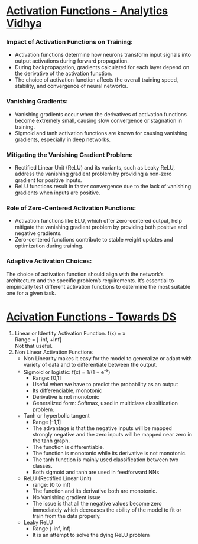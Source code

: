 # [Activation Functions - Analytics Vidhya](https://www.analyticsvidhya.com/blog/2023/10/activation-functions-in-neural-networks/#:~:text=Activation%20functions%20are%20fundamental%20in,unique%20characteristics%20and%20use%20cases.)

### Impact of Activation Functions on Training:
- Activation functions determine how neurons transform input signals into output activations during forward propagation.
- During backpropagation, gradients calculated for each layer depend on the derivative of the activation function.
- The choice of activation function affects the overall training speed, stability, and convergence of neural networks.

### Vanishing Gradients:

- Vanishing gradients occur when the derivatives of activation functions become extremely small, causing slow convergence or stagnation in training.
- Sigmoid and tanh activation functions are known for causing vanishing gradients, especially in deep networks.

### Mitigating the Vanishing Gradient Problem:

- Rectified Linear Unit (ReLU) and its variants, such as Leaky ReLU, address the vanishing gradient problem by providing a non-zero gradient for positive inputs.
- ReLU functions result in faster convergence due to the lack of vanishing gradients when inputs are positive.

### Role of Zero-Centered Activation Functions:

- Activation functions like ELU, which offer zero-centered output, help mitigate the vanishing gradient problem by providing both positive and negative gradients.
- Zero-centered functions contribute to stable weight updates and optimization during training.

### Adaptive Activation Choices:

The choice of activation function should align with the network’s architecture and the specific problem’s requirements. It’s essential to empirically test different activation functions to determine the most suitable one for a given task.

# [Acivation Functions - Towards DS](https://towardsdatascience.com/activation-functions-neural-networks-1cbd9f8d91d6)  

1. Linear or Identity Activation Function.
    f(x) = x  
   Range = \[-inf, +inf\]  
   Not that useful.  
2. Non Linear Activation Functions  
   - Non Linearity makes it easy for the model to generalize or adapt with variety of data and to differentiate between the output.
   - Sigmoid or logistic: f(x) = 1/(1 + e<sup>-x</sup>)
     - Range: \[0,1\]
     - Useful when we have to predict the probability as an output
     - Its differenciable, monotonic
     - Derivative is not monotonic
     - Generalized form: Softmax, used in multiclass classification problem.
   - Tanh or hyperbolic tangent
     - Range \[-1,1\]
     - The advantage is that the negative inputs will be mapped strongly negative and the zero inputs will be mapped near zero in the tanh graph.
     - The function is differentiable.
     - The function is monotonic while its derivative is not monotonic.
     - The tanh function is mainly used classification between two classes.
     - Both sigmoid and tanh are used in feedforward NNs
   - ReLU (Rectified Linear Unit)
     - range: \[0 to inf)
     - The function and its derivative both are monotonic.
     - No Vanishing gradient issue
     - The issue is that all the negative values become zero immediately which decreases the ability of the model to fit or train from the data properly.
   - Leaky ReLU
     - Range (-inf, inf)
     - It is an attempt to solve the dying ReLU problem
    
       

